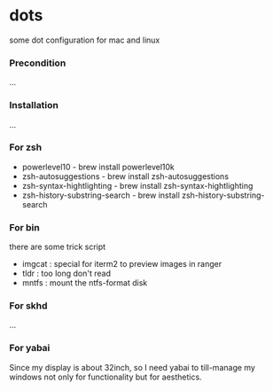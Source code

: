 # dots

some dot configuration for mac and linux

### Precondition

...

### Installation

...

### For zsh

- powerlevel10 - brew install powerlevel10k
- zsh-autosuggestions - brew install zsh-autosuggestions
- zsh-syntax-hightlighting - brew install zsh-syntax-hightlighting
- zsh-history-substring-search - brew install zsh-history-substring-search

### For bin

there are some trick script

- imgcat : special for iterm2 to preview images in ranger
- tldr : too long don't read
- mntfs : mount the ntfs-format disk

### For skhd

...

### For yabai

Since my display is about 32inch, so I need yabai to till-manage my windows not only for functionality but for aesthetics.

